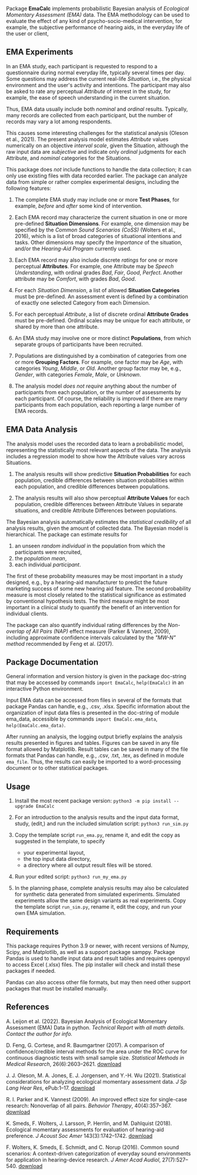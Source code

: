 Package **EmaCalc** implements probabilistic Bayesian analysis
of *Ecological Momentary Assessment (EMA)* data. 
The EMA methodology can be used to evaluate 
the effect of any kind of psycho-socio-medical intervention,
for example, the subjective performance of hearing aids,
in the everyday life of the user or client, 

## EMA Experiments
In an EMA study, each participant is requested to respond to a questionnaire
during normal everyday life, typically several times per day. 
Some questions may address the current real-life *Situation*,
i.e., the physical environment and the user's activity and intentions.
The participant may also be asked to rate any 
perceptual *Attribute* of interest in the study,
for example, 
the ease of speech understanding in the current situation.


Thus, EMA data usually include both *nominal* and *ordinal* results.
Typically, many records are collected from each participant, 
but the number of records may vary a lot among respondents.

This causes some interesting challenges for the statistical
analysis (Oleson et al., 2021).
The present analysis model estimates *Attribute* values 
numerically on an objective *interval scale*,
given the Situation,
although the raw input data are *subjective*
and indicate only *ordinal* judgments for each Attribute,
and *nominal* categories for the Situations. 

This package does *not* include functions to handle the data collection;
it can only use existing files with data recorded earlier.
The package can analyze data from simple or rather complex experimental designs,
including the following features:


1. The complete EMA study may include one or more **Test Phases**,
   for example, *before* and *after* some kind of intervention.

2. Each EMA record may characterize the current situation
   in one or more pre-defined **Situation Dimensions**. 
    For example, one dimension may be specified
   by the *Common Sound Scenarios (CoSS)* (Wolters et al., 2016),
    which is a list of broad categories of situational intentions and tasks. 
    Other dimensions may specify the *Importance* of the situation,
    and/or the *Hearing-Aid Program* currently used.
    
3. Each EMA record may also include discrete *ratings* for 
   one or more perceptual **Attributes**. 
  For example, one Attribute may be *Speech Understanding*, 
  with ordinal grades *Bad*, *Fair*, *Good*, *Perfect*. 
  Another attribute may be *Comfort*, with grades *Bad*, *Good*.

4. For each *Situation Dimension*, a list of allowed **Situation Categories** must be pre-defined. 
    An assessment event is defined by a combination 
    of exactly one selected Category from each Dimension.

5. For each perceptual *Attribute*, a list of discrete ordinal **Attribute Grades**
   must be pre-defined. 
   Ordinal scales may be unique for each attribute, 
   or shared by more than one attribute. 
         
6. An EMA study may involve one or more distinct **Populations**,
   from which separate groups of participants have been recruited.

7. Populations are distinguished by a combination of 
    categories from one or more **Grouping Factors**.
    For example, one factor may be *Age*,
    with categories *Young*, *Middle*, or *Old*.
    Another group factor may be, e.g.,
    *Gender*, with categories *Female*, *Male*, or *Unknown*.

8. The analysis model *does not require* anything about 
    the number of participants from each population,
    or the number of assessments by each participant.
    Of course, the reliability is improved
    if there are many participants from each population, 
    each reporting a large number of EMA records.

## EMA Data Analysis
The analysis model uses the recorded data to
learn a probabilistic model,
representing the statistically most relevant aspects of the data.
The analysis includes a regression model to show how the Attribute values 
vary across Situations. 

1. The analysis results will show predictive **Situation Probabilities** 
    for each population, credible differences between situation probabilities within each 
    population, and credible differences between populations.

2. The analysis results will also show perceptual **Attribute Values** 
for each population, credible differences between Attribute Values
in separate situations, 
and credible Attribute Differences between populations.

The Bayesian analysis automatically estimates the *statistical credibility*
of all analysis results, given the amount of collected data.
The Bayesian model is hierarchical. 
The package can estimate results for

1. an unseen *random individual*  in the population from which the participants were recruited,
2. the *population mean*,
3. each individual *participant*.

The first of these probability measures may be most important 
in a study designed, e.g., by a hearing-aid manufacturer 
to predict the future marketing success of some new hearing aid feature. 
The second probability measure is most closely related 
to the statistical significance as estimated by conventional hypothesis tests. 
The third measure might be most important 
in a clinical study to quantify the benefit of an intervention for individual clients.

The package can also quantify 
individual rating differences by the 
*Non-overlap of All Pairs (NAP)* effect measure
(Parker & Vannest, 2009), 
including approximate confidence intervals calculated by
the *"MW-N" method* recommended by Feng et al. (2017).

## Package Documentation
General information and version history is given in the package doc-string that may be accessed by commands
`import EmaCalc`, `help(EmaCalc)` 
in an interactive Python environment.

Input EMA data can be accessed from files in several 
of the formats that package Pandas can handle, e.g., .csv, .xlsx.
Specific information about the organization of input data files
is presented in the doc-string of module ema_data, 
accessible by commands
`import EmaCalc.ema_data`, `help(EmaCalc.ema_data)`.

After running an analysis, the logging output briefly explains
the analysis results presented in figures and tables.
Figures can be saved in any file format 
allowed by Matplotlib.
Result tables can be saved in many of the 
file formats that Pandas can handle,
e.g., .csv, .txt, .tex, as defined in module `ema_file`.
Thus, the results can easily be imported to a word-processing document 
or to other statistical packages.

## Usage

1. Install the most recent package version:
    `python3 -m pip install --upgrade EmaCalc`

2. For an introduction to the analysis results and the input data format, 
study, (edit,) and run the included simulation script: `python3 run_sim.py`

3. Copy the template script `run_ema.py`, rename it, and
    edit the copy as suggested in the template, to specify
    - your experimental layout,
    - the top input data directory,
    - a directory where all output result files will be stored.

4. Run your edited script: `python3 run_my_ema.py`

5. In the planning phase, complete analysis results 
may also be calculated for synthetic data 
generated from simulated experiments. 
Simulated experiments allow the same design variants as real experiments.
Copy the template script `run_sim.py`, rename it,
edit the copy, and run your own EMA simulation.

## Requirements
This package requires Python 3.9 or newer,
with recent versions of Numpy, Scipy, and Matplotlib,
as well as a support package samppy. 
Package Pandas is used to handle input data and result tables 
and requires openpyxl to access Excel (.xlsx) files.
The pip installer will check and install these packages if needed.

Pandas can also access other file formats, 
but may then need other support packages that must be installed manually.

## References

A. Leijon et al. (2022).
Bayesian Analysis of Ecological Momentary Assessment (EMA) Data in python. 
*Technical Report with all math details.
Contact the author for info.*

D. Feng, G. Cortese, and R. Baumgartner (2017).
A comparison of confidence/credible interval methods for the area under the ROC curve
for continuous diagnostic tests with small sample size.
*Statistical Methods in Medical Research*, 26(6):2603–2621.
[download](https://journals.sagepub.com/doi/10.1177/0962280215602040)

J. J. Oleson, M. A. Jones, E. J. Jorgensen, and Y.-H. Wu (2021).
Statistical considerations for analyzing ecological momentary assessment data. 
*J Sp Lang Hear Res*, ePub:1–17. 
[download](https://pubs.asha.org/doi/10.1044/2021_JSLHR-21-00081)

R. I. Parker and K. Vannest (2009).
An improved effect size for single-case research: Nonoverlap of all pairs.
*Behavior Therapy*, 40(4):357–367. 
[download](https://www.sciencedirect.com/science/article/pii/S0005789408000816?via%3Dihub)

K. Smeds, F. Wolters, J. Larsson, P. Herrlin, and M. Dahlquist (2018).
Ecological momentary assessments for evaluation of hearing-aid preference.
*J Acoust Soc Amer* 143(3):1742–1742.
[download](https://asa.scitation.org/doi/10.1121/1.5035685)

F. Wolters, K. Smeds, E. Schmidt, and C. Norup (2016).
Common sound scenarios: A context-driven categorization of everyday sound environments
for application in hearing-device research.
*J Amer Acad Audiol*, 27(7):527–540. 
[download](https://www.thieme-connect.de/products/ejournals/abstract/10.3766/jaaa.15105)
